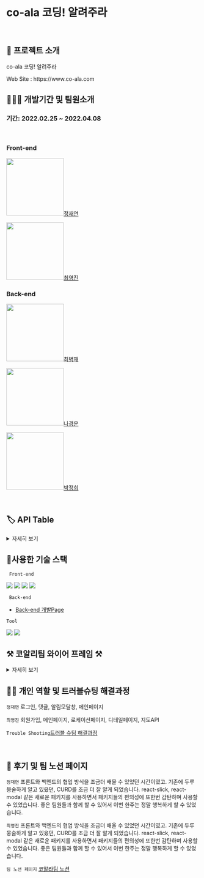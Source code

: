 # co-ala 코딩! 알려주라

</br>

## 🤷 프로젝트 소개

 <p> co-ala 코딩! 알려주라 </p>
Web Site : https://www.co-ala.com
</br>

<!-- ## 🎥 시연 영상

[![Hnet-image](https://cdn.notefolio.net/img/d6/3f/d63fc54819cd3fb0c319021e2e7cd6bfee951e8ce2db9e948bd828f538272da6_v1.jpg)](https://www.youtube.com/watch?v=FKEtQQn_JbE)<br>
이미지를 클릭하시면 유튜브 영상으로 이동됩니다. -->

## 🧑🏼‍💻 개발기간 및 팀원소개

### 기간: 2022.02.25 ~ 2022.04.08

</br>

### Front-end

<p><a href="https://github.com/zeze88" target="_blank"><img width="150"  src="https://img.shields.io/static/v1?label=React&message=박현석&color=61dafb&style=for-the-badge&>"/>정재연</a></p>
<p><a href="https://github.com/cyjin463" target="_blank"><img width="150"  src="https://img.shields.io/static/v1?label=React&message=김두루&color=61dafb&style=for-the-badge&>"/>최영진</a></p>
  
### Back-end

<p><a href="https://github.com/zeze88" target="_blank"><img width="150"  src="https://img.shields.io/static/v1?label=React&message=박현석&color=61dafb&style=for-the-badge&>"/>최병재</a></p>
<p><a href="https://github.com/cyjin463" target="_blank"><img width="150"  src="https://img.shields.io/static/v1?label=React&message=김두루&color=61dafb&style=for-the-badge&>"/>나경운</a></p>
<p><a href="https://github.com/cyjin463" target="_blank"><img width="150"  src="https://img.shields.io/static/v1?label=React&message=김두루&color=61dafb&style=for-the-badge&>"/>박정희</a></p>
</br>

## 🏷 API Table

<details>
 <summary>자세히 보기</summary>
https://www.notion.so/b07e51cc05fc474f92c3566b22c3062d?v=c2b170bc7a294ee9bd1a1a438167e0e1
 </details>

## 🔨사용한 기술 스택

<code> Front-end </code>

<img src="https://img.shields.io/badge/css-1572B6?style=for-the-badge&logo=css3&logoColor=white"> 
<img src="https://img.shields.io/badge/javascript-F7DF1E?style=for-the-badge&logo=javascript&logoColor=black"> 
<img src="https://img.shields.io/badge/react-61DAFB?style=for-the-badge&logo=react&logoColor=black"> 
<img src="https://img.shields.io/badge/Axios-181717?style=for-the-badge&logo=github&logoColor=white">

<code> Back-end </code>

- [Back-end 개발Page](https://github.com/hyunjikeem/clone_coding)

<code>Tool</code>

<img src="https://img.shields.io/badge/github-181717?style=for-the-badge&logo=github&logoColor=white">
<img src="https://img.shields.io/badge/git-F05032?style=for-the-badge&logo=git&logoColor=white">

## ⚒️ 코알리팀 와이어 프레임 ⚒️

<details>
 <summary>자세히 보기</summary>
https://www.notion.so/e6c80925727742cf9e20dfacd0b8a9e1
 </details>

## ✌🏻 개인 역할 및 트러블슈팅 해결과정

<code>정재연</code> 로그인, 댓글, 알림모달창, 메인페이지

<code>최영진</code> 회원가입, 메인페이지, 로케이션페이지, 디테일페이지, 지도API

<code>Trouble Shooting</code>[트러블 슈팅 해결과정](https://www.notion.so/201f7b41520f4b05959d3e45c519398e)

</br>

## 📝 후기 및 팀 노션 페이지

<code>정재연</code> 프론트와 백엔드의 협업 방식을 조금더 배울 수 있었던 시간이였고. 기존에 두루뭉술하게 알고 있읐던, CURD를 조금 더 잘 알게 되었습니다.
react-slick, react-modal 같은 새로운 패키지를 사용하면서 패키지들의 편의성에 또한번 감탄하며 사용할 수 있었습니다.
좋은 팀원들과 함께 할 수 있어서 이번 한주는 정말 행복하게 할 수 있었습니다.

<code>최영진</code> 프론트와 백엔드의 협업 방식을 조금더 배울 수 있었던 시간이였고. 기존에 두루뭉술하게 알고 있읐던, CURD를 조금 더 잘 알게 되었습니다.
react-slick, react-modal 같은 새로운 패키지를 사용하면서 패키지들의 편의성에 또한번 감탄하며 사용할 수 있었습니다.
좋은 팀원들과 함께 할 수 있어서 이번 한주는 정말 행복하게 할 수 있었습니다.

<code>팀 노션 페이지</code> [코알라팀 노션](https://www.notion.so/5-8-28217e32bae849a5bc95389ed1d5dd73)
